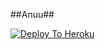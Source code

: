 ##Anuu##

[![Deploy To Heroku](https://www.herokucdn.com/deploy/button.svg)](https://heroku.com/deploy?template=https://github.com/yadavanu63/BishnoiTXT3)
